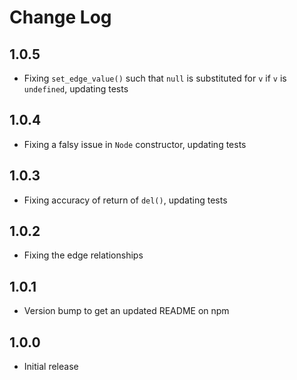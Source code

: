 # Change Log

## 1.0.5
- Fixing `set_edge_value()` such that `null` is substituted for `v` if `v` is `undefined`, updating tests

## 1.0.4
- Fixing a falsy issue in `Node` constructor, updating tests

## 1.0.3
- Fixing accuracy of return of `del()`, updating tests

## 1.0.2
- Fixing the edge relationships

## 1.0.1
- Version bump to get an updated README on npm

## 1.0.0
- Initial release
